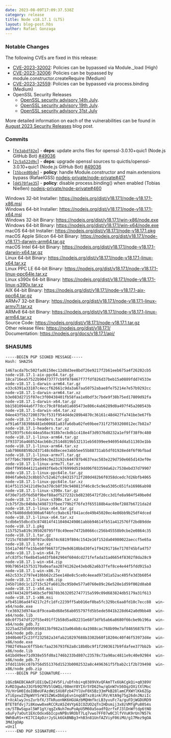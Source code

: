 ```yaml
---
date: 2023-08-09T17:09:37.538Z
category: release
title: Node v18.17.1 (LTS)
layout: blog-post.hbs
author: Rafael Gonzaga
---
```


### Notable Changes

The following CVEs are fixed in this release:

- [CVE-2023-32002](https://cve.mitre.org/cgi-bin/cvename.cgi?name=CVE-2023-32002): Policies can be bypassed via Module.\_load (High)
- [CVE-2023-32006](https://cve.mitre.org/cgi-bin/cvename.cgi?name=CVE-2023-32006): Policies can be bypassed by module.constructor.createRequire (Medium)
- [CVE-2023-32559](https://cve.mitre.org/cgi-bin/cvename.cgi?name=CVE-2023-32559): Policies can be bypassed via process.binding (Medium)
- OpenSSL Security Releases
  - [OpenSSL security advisory 14th July](https://mta.openssl.org/pipermail/openssl-announce/2023-July/000264.html).
  - [OpenSSL security advisory 19th July](https://mta.openssl.org/pipermail/openssl-announce/2023-July/000265.html).
  - [OpenSSL security advisory 31st July](https://mta.openssl.org/pipermail/openssl-announce/2023-July/000267.html)

More detailed information on each of the vulnerabilities can be found in [August 2023 Security Releases](https://nodejs.org/en/blog/vulnerability/august-2023-security-releases/) blog post.

### Commits

- \[[`fe3abdf82e`](https://github.com/nodejs/node/commit/fe3abdf82e)] - **deps**: update archs files for openssl-3.0.10+quic1 (Node.js GitHub Bot) [#49036](https://github.com/nodejs/node/pull/49036)
- \[[`2c5a522d9c`](https://github.com/nodejs/node/commit/2c5a522d9c)] - **deps**: upgrade openssl sources to quictls/openssl-3.0.10+quic1 (Node.js GitHub Bot) [#49036](https://github.com/nodejs/node/pull/49036)
- \[[`15bced0bde`](https://github.com/nodejs/node/commit/15bced0bde)] - **policy**: handle Module.constructor and main.extensions bypass (RafaelGSS) [nodejs-private/node-private#417](https://github.com/nodejs-private/node-private/pull/417)
- \[[`d4570fae35`](https://github.com/nodejs/node/commit/d4570fae35)] - **policy**: disable process.binding() when enabled (Tobias Nießen) [nodejs-private/node-private#460](https://github.com/nodejs-private/node-private/pull/460)

Windows 32-bit Installer: https://nodejs.org/dist/v18.17.1/node-v18.17.1-x86.msi \
Windows 64-bit Installer: https://nodejs.org/dist/v18.17.1/node-v18.17.1-x64.msi \
Windows 32-bit Binary: https://nodejs.org/dist/v18.17.1/win-x86/node.exe \
Windows 64-bit Binary: https://nodejs.org/dist/v18.17.1/win-x64/node.exe \
macOS 64-bit Installer: https://nodejs.org/dist/v18.17.1/node-v18.17.1.pkg \
macOS Apple Silicon 64-bit Binary: https://nodejs.org/dist/v18.17.1/node-v18.17.1-darwin-arm64.tar.gz \
macOS Intel 64-bit Binary: https://nodejs.org/dist/v18.17.1/node-v18.17.1-darwin-x64.tar.gz \
Linux 64-bit Binary: https://nodejs.org/dist/v18.17.1/node-v18.17.1-linux-x64.tar.xz \
Linux PPC LE 64-bit Binary: https://nodejs.org/dist/v18.17.1/node-v18.17.1-linux-ppc64le.tar.xz \
Linux s390x 64-bit Binary: https://nodejs.org/dist/v18.17.1/node-v18.17.1-linux-s390x.tar.xz \
AIX 64-bit Binary: https://nodejs.org/dist/v18.17.1/node-v18.17.1-aix-ppc64.tar.gz \
ARMv7 32-bit Binary: https://nodejs.org/dist/v18.17.1/node-v18.17.1-linux-armv7l.tar.xz \
ARMv8 64-bit Binary: https://nodejs.org/dist/v18.17.1/node-v18.17.1-linux-arm64.tar.xz \
Source Code: https://nodejs.org/dist/v18.17.1/node-v18.17.1.tar.gz \
Other release files: https://nodejs.org/dist/v18.17.1/ \
Documentation: https://nodejs.org/docs/v18.17.1/api/

### SHASUMS

```
-----BEGIN PGP SIGNED MESSAGE-----
Hash: SHA256

1467acda7bc502fad6150ec12d8d3ee8bdf26e9217f2b61eeb675a4f26202cb5  node-v18.17.1-aix-ppc64.tar.gz
18ca716ea57522b90473777cb9f878467f77fdf826d37beb15a0889fdd74533e  node-v18.17.1-darwin-arm64.tar.gz
e33c6391a33187c4eccf62661c9da3a67aa50752abae8fe75214e7e57b9292cc  node-v18.17.1-darwin-arm64.tar.xz
b3e083d2715f07ec3f00438401fb58faa1e0bdf3c7bde9f38b75ed17809d92fa  node-v18.17.1-darwin-x64.tar.gz
bb15810944a6f77dcc79c8f8da01a605473e806c4ab6289d0a497f45a200543b  node-v18.17.1-darwin-x64.tar.xz
04ee43f5b27200379cf531f954d4de289b4870c36161c48d427fa741be3e67fb  node-v18.17.1-headers.tar.gz
af91a6f383986481eb00681a83fa6dba02fe69bee731f27503208012ec7b82a7  node-v18.17.1-headers.tar.xz
8f5203f5c6dc44ea50ac918b7ecbdb1c418e4f3d9376d8232a1ef9ff38f9c480  node-v18.17.1-linux-arm64.tar.gz
3f933716a468524acb68c2514d819b532131eb50399ee946954d4a511303e1bb  node-v18.17.1-linux-arm64.tar.xz
1ab79868859b2d37148c6d8ecee3abb5ee55b88731ab5df01928ed4f6f9bfbad  node-v18.17.1-linux-armv7l.tar.gz
bf7fb6c7009726e594c9e23192c644787b4637eac503e229d750e665d143ef0e  node-v18.17.1-linux-armv7l.tar.xz
d04ff995044121a8493f6ebc976999d519dd06f03359da62c7538ebd37d79907  node-v18.17.1-linux-ppc64le.tar.gz
8046fa0eb23c8bb57c52a62fc84315712f280d482b6f0358dcedc7d26bfb4065  node-v18.17.1-linux-ppc64le.tar.xz
814f511534121d9e3a378cb8f39c940813f46c8c5c9ea5305c651fa16986ab98  node-v18.17.1-linux-s390x.tar.gz
6f30e71d5f6d58f9bef88adf527232cbd82305472f20cc3d1fe8a984f549be0d  node-v18.17.1-linux-s390x.tar.xz
2cb75f2bc04b0a3498733fbee779b2f76fe3f655188b4ac69ef2887b6721da2d  node-v18.17.1-linux-x64.tar.gz
07e76408ddb0300a6f46fcc9abc61f841acde49b45020ec4e86bb9b25df4dced  node-v18.17.1-linux-x64.tar.xz
5cdb6e55dbcd3c874814f4110404249861abbb94614fb51a412576ff2bd89dde  node-v18.17.1.pkg
1157525a819c395020795ff8c49eee7472b8666cc256b45558b9cbe2e0864c35  node-v18.17.1.tar.gz
f215cf03d0f00f07ac0b674c6819f804c1542e16f152da04980022aeccf5e65a  node-v18.17.1.tar.xz
5541a746ffe15beb0f96673f29e9d610bbd30fe1f94291716e7170745bfa4757  node-v18.17.1-win-x64.7z
afc83f5cf6e8b45a4d3fb842904f604dcd271fefada31ad6654f8302f8da28c9  node-v18.17.1-win-x64.zip
99b7965415753170a0eafaa20741262e43ebd62a6b37fef8ce4e44f5fdd915a3  node-v18.17.1-win-x86.7z
462c533c2797e410bb62c25ee148e8c5ce0c4eead973d1a52ac405fe3d3b6054  node-v18.17.1-win-x86.zip
245b718dc1c12715c52fa6812bc95b0e577a0760e89c26e528e1d59f002d0ab8  node-v18.17.1-x64.msi
e497443428f546bc5ef9878b3632052747715a599c09d683824db5179a31f613  node-v18.17.1-x86.msi
afb45186ad4f4217c2fc1dfc2239ff5ab016ef0ba5fc329bc6aa8fd10c7ecc88  win-x64/node.exe
fce36923d974ac8f9cea4bd68e56ab055797fd5b5ede5041b228d642a0d9bb40  win-x64/node.lib
60c0f7547df22f55e491ff2b58d5ad82231e68f3dfb5ab6a8680f66cbe9b196a  win-x64/node_pdb.7z
3225ad25d5895956013bf982a33a064b8c4a1988cac768b99e7af8465687b77b  win-x64/node_pdb.zip
1040b46f2c23ff232582a34fab210297688b3302b60f18204c40f46f53973d4e  win-x86/node.exe
7982f49aac6ff5b4cfaa236793f62a8c18b0bc9f1f2903617b9fdafee377bb2b  win-x86/node.lib
641bd49ee71d938e55fd0a1746b233bd807c23578c73a90ac4811e9c40e92984  win-x86/node_pdb.7z
3fdd11b9cc07b756d551376d1523b0002532a8c4496361f5fbab2c1f2b739498  win-x86/node_pdb.zip
-----BEGIN PGP SIGNATURE-----

iQGzBAEBCAAdFiEEiQwI24V5Fi/uDfnbi+q0389VXvQFAmTTx6UACgkQi+q0389V
XvRD3gwAoJ3GYb9Q7RV5lGWQi/08mnY8YIXr5YD62hw/qGnW7n56OqzOXitXlMoc
7U/HrGH0IdoIOBeUFAzdWiSXU8Fzb47YlUxF0X5Bz33mPkB28lamCPXWYlKk6ZGp
xTiEpxw2Z9pWVYSrW1SZWGxDbEpEvn1nqGBTxz8inklRV/KtA9g75g26dnJNziIc
f+XcAlwyJnsZurbfX/3TkRuonNK6HGUAzbMQHmfkcLB3yvuFc7a/guFDjWGDURD9
BTET8fdvj7i8Koww0xeRCCRzA5Z4VYp6ICOZUO2qTnIHDsmij3x8zVMfgPu80S4s
cm/5TBwSqpal5WF1gY/qgZxNuh7muPoApU5M60a5oadfQzrfxFJ3lDnWftdp6tNO
x6uFy7aOut1EXcOdxx6bIcpxNPBs9RObT7Lq7vwo7FF07w0C3lfVVuK9rUn7N57k
9WhBuRS+rKI7CI4pDzrJySLk6GkBNBg3+hB3n81UnfAZViyF06iMU/g17Mez9gOA
3MdJgOAp
=Un1l
-----END PGP SIGNATURE-----

```
